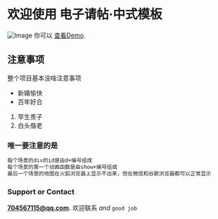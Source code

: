 # 欢迎使用 电子请帖·中式模板

![Image](https://carefree7.github.io/invitation-is-s/images/boy2.jpg)
你可以 [查看Demo](https://carefree7.github.io/invitation-is-s/).

## 注意事项

整个项目基本没啥注意事项
- 新婚愉快
- 百年好合

1. 早生贵子
2. 白头偕老

### 唯一要注意的是
```markdown
每个场景的div的id是由d+编号组成
每个场景的第一个动画函数是由show+编号组成
最后一个场景的地图在火狐浏览器上显示不出来，但在微信和谷歌浏览器都可以正常显示
```


### Support or Contact
**704567115@qq.com.**  欢迎联系 _and_ `good job`
